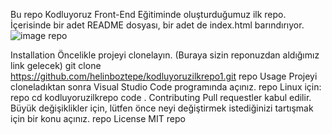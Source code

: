 Bu repo Kodluyoruz Front-End Eğitiminde oluşturduğumuz ilk repo. İçerisinde bir adet README dosyası, bir adet de index.html barındırıyor.
![image](https://user-images.githubusercontent.com/118570148/206283767-8a4dda14-521c-4091-aa1b-62f60ca118d3.png)
repo

Installation
Öncelikle projeyi clonelayın. (Buraya sizin reponuzdan aldığımız link gelecek)
git clone https://github.com/helinboztepe/kodluyoruzilkrepo1.git
repo
Usage
Projeyi cloneladıktan sonra Visual Studio Code programında açınız.
repo
Linux için:
repo
cd kodluyoruzilkrepo 
code .
Contributing
Pull requestler kabul edilir. Büyük değişiklikler için, lütfen önce neyi değiştirmek istediğinizi tartışmak için bir konu açınız.
repo
License
MIT
repo
